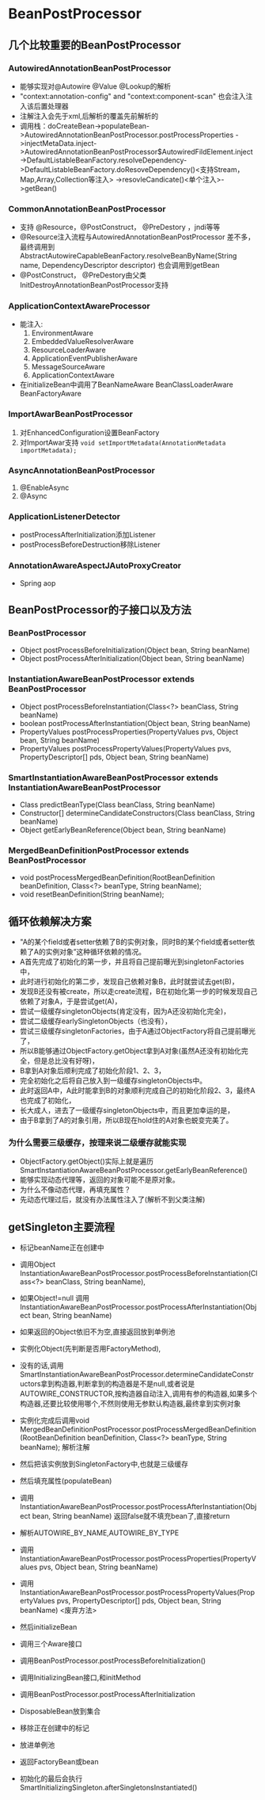 # BeanPostProcessor
## 几个比较重要的BeanPostProcessor
### AutowiredAnnotationBeanPostProcessor 
* 能够实现对@Autowire @Value @Lookup的解析
* "context:annotation-config" and "context:component-scan" 也会注入注入该后置处理器
* 注解注入会先于xml,后解析的覆盖先前解析的
* 调用栈：doCreateBean->populateBean->AutowiredAnnotationBeanPostProcessor.postProcessProperties
->injectMetaData.inject->AutowiredAnnotationBeanPostProcessor$AutowiredFildElement.inject
->DefaultListableBeanFactory.resolveDependency->DefaultListableBeanFactory.doResoveDependency()<支持Stream，Map,Array,Collection等注入>
->resovleCandicate()<单个注入>->getBean()

### CommonAnnotationBeanPostProcessor
* 支持 @Resource，@PostConstruct， @PreDestory ，jndi等等
* @Resource注入流程与AutowiredAnnotationBeanPostProcessor   差不多，最终调用到AbstractAutowireCapableBeanFactory.resolveBeanByName(String name, DependencyDescriptor descriptor) 
也会调用到getBean
* @PostConstruct， @PreDestory由父类InitDestroyAnnotationBeanPostProcessor支持

### ApplicationContextAwareProcessor
* 能注入:
    1. EnvironmentAware
    1. EmbeddedValueResolverAware
    1. ResourceLoaderAware
    1. ApplicationEventPublisherAware
    1. MessageSourceAware
    1. ApplicationContextAware
* 在initializeBean中调用了BeanNameAware BeanClassLoaderAware BeanFactoryAware

### ImportAwarBeanPostProcessor
1. 对EnhancedConfiguration设置BeanFactory
2. 对ImportAwar支持 `void setImportMetadata(AnnotationMetadata importMetadata);`

### AsyncAnnotationBeanPostProcessor
1. @EnableAsync
2. @Async

### ApplicationListenerDetector
* postProcessAfterInitialization添加Listener
* postProcessBeforeDestruction移除Listener

### AnnotationAwareAspectJAutoProxyCreator
* Spring aop

## BeanPostProcessor的子接口以及方法
### BeanPostProcessor
- Object postProcessBeforeInitialization(Object bean, String beanName) 
- Object postProcessAfterInitialization(Object bean, String beanName) 

### InstantiationAwareBeanPostProcessor extends BeanPostProcessor
- Object postProcessBeforeInstantiation(Class<?> beanClass, String beanName) 
- boolean postProcessAfterInstantiation(Object bean, String beanName) 
- PropertyValues postProcessProperties(PropertyValues pvs, Object bean, String beanName)
- PropertyValues postProcessPropertyValues(PropertyValues pvs, PropertyDescriptor[] pds, Object bean, String beanName) 

### SmartInstantiationAwareBeanPostProcessor extends InstantiationAwareBeanPostProcessor
- Class<?> predictBeanType(Class<?> beanClass, String beanName) 
- Constructor<?>[] determineCandidateConstructors(Class<?> beanClass, String beanName) 
- Object getEarlyBeanReference(Object bean, String beanName) 

### MergedBeanDefinitionPostProcessor extends BeanPostProcessor
- void postProcessMergedBeanDefinition(RootBeanDefinition beanDefinition, Class<?> beanType, String beanName); 
- void resetBeanDefinition(String beanName);

## 循环依赖解决方案
- "A的某个field或者setter依赖了B的实例对象，同时B的某个field或者setter依赖了A的实例对象”这种循环依赖的情况。
- A首先完成了初始化的第一步，并且将自己提前曝光到singletonFactories中，
- 此时进行初始化的第二步，发现自己依赖对象B，此时就尝试去get(B)，
- 发现B还没有被create，所以走create流程，B在初始化第一步的时候发现自己依赖了对象A，于是尝试get(A)，
- 尝试一级缓存singletonObjects(肯定没有，因为A还没初始化完全)，
- 尝试二级缓存earlySingletonObjects（也没有），
- 尝试三级缓存singletonFactories，由于A通过ObjectFactory将自己提前曝光了，
- 所以B能够通过ObjectFactory.getObject拿到A对象(虽然A还没有初始化完全，但是总比没有好呀)，
- B拿到A对象后顺利完成了初始化阶段1、2、3，
- 完全初始化之后将自己放入到一级缓存singletonObjects中。
- 此时返回A中，A此时能拿到B的对象顺利完成自己的初始化阶段2、3，最终A也完成了初始化，
- 长大成人，进去了一级缓存singletonObjects中，而且更加幸运的是，
- 由于B拿到了A的对象引用，所以B现在hold住的A对象也蜕变完美了。

### 为什么需要三级缓存，按理来说二级缓存就能实现
- ObjectFactory.getObject()实际上就是遍历SmartInstantiationAwareBeanPostProcessor.getEarlyBeanReference()
- 能够实现动态代理等，返回的对象可能不是原对象。
- 为什么不像动态代理，再填充属性？
- 先动态代理过后，就没有办法属性注入了(解析不到父类注解)

## getSingleton主要流程
- 标记beanName正在创建中
- 调用Object InstantiationAwareBeanPostProcessor.postProcessBeforeInstantiation(Class<?> beanClass, String beanName),
- 如果Object!=null  调用InstantiationAwareBeanPostProcessor.postProcessAfterInstantiation(Object bean, String beanName) 
- 如果返回的Object依旧不为空,直接返回放到单例池
- 实例化Object(先判断是否用FactoryMethod),
- 没有的话,调用SmartInstantiationAwareBeanPostProcessor.determineCandidateConstructors拿到构造器,判断拿到的构造器是不是null,或者说是AUTOWIRE_CONSTRUCTOR,按构造器自动注入,调用有参的构造器,如果多个构造器,还要比较使用哪个,不然则使用无参默认构造器,最终拿到实例对象
- 实例化完成后调用void MergedBeanDefinitionPostProcessor.postProcessMergedBeanDefinition(RootBeanDefinition beanDefinition, Class<?> beanType, String beanName); 解析注解
- 然后把该实例放到SingletonFactory中,也就是三级缓存
- 然后填充属性(populateBean)
- 调用InstantiationAwareBeanPostProcessor.postProcessAfterInstantiation(Object bean, String beanName) 返回false就不填充bean了,直接return
- 解析AUTOWIRE_BY_NAME,AUTOWIRE_BY_TYPE
- 调用InstantiationAwareBeanPostProcessor.postProcessProperties(PropertyValues pvs, Object bean, String beanName)
- 调用InstantiationAwareBeanPostProcessor.postProcessPropertyValues(PropertyValues pvs, PropertyDescriptor[] pds, Object bean, String beanName) <废弃方法>
- 然后initializeBean
- 调用三个Aware接口
- 调用BeanPostProcessor.postProcessBeforeInitialization()
- 调用InitializingBean接口,和initMethod
- 调用BeanPostProcessor.postProcessAfterInitialization
- DisposableBean放到集合
- 移除正在创建中的标记
- 放进单例池
- 返回FactoryBean或bean


- 初始化的最后会执行SmartInitializingSingleton.afterSingletonsInstantiated()